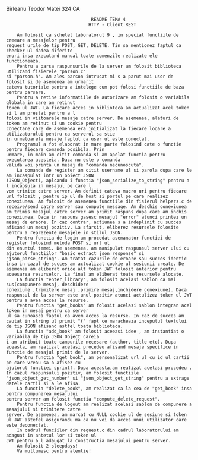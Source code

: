 Bîrleanu Teodor Matei 324 CA 


                                    README TEMA 4
                                   HTTP - Client REST

        Am folosit ca schelet laboratorul 9 , in special functiile de creeare a mesajelor pentru
    request urile de tip POST, GET, DELETE. Tin sa mentionez faptul ca checker ul dadea diferite 
    erori insa executand manual toate comenzile realizate ele functioneaza.
        Pentru a parsa raspunsurile de la server am folosit biblioteca utilizand fisierele "parson.c"
    si "parson.h". Am ales parson intrucat mi s a parut mai usor de folosit si de asemenea am urmarit
    cateva tutoriale pentru a intelege cum pot folosi functiile de baza pentru parsare.
        Pentru a retine informatiile de autorizare am folosit o variabila globala in care am retinut
    token ul JWT. La fiecare acces in biblioteca am actualizat acel token si l am prestat pentru a l
    folosi in viitoarele mesaje catre server. De asemenea, alaturi de token am retinut si un cookie pentru
    conectare care de asemenea era initializat la fiecare logare a utilizatorului pentru ca serverul sa stie
    in urmatoarele mesaje faptul ca user ul este conectat.
        Programul a fot elaborat in mare parte folosind cate o functie pentru fiecare comanda posibila. Prin
    urmare, in main am citit comanda si am apelat functia pentru executarea acesteia. Daca nu este o comanda
    valida voi printa un mesaj de "comanda necunoscuta".
        La comanda de register am citit username ul si parola dupa care le am incaspulat intr un obiect JSON
    (JSON_Object), aplcandu i functia "json_serialize_to_string" pentru a l incapsula in mesajul pe care l
    vom trimite catre server. Am definit cateva macro uri pentru fiecare url folosit , pentru ip ul de host si portul pe care realizez conexiunea. Am folosit de asemenea functiile din fisierul helpers.c de receive/send catre server sau compute_message. Am deschis conexiunea am trimis mesajul catre server am primit raspuns dupa care am inchis conexiunea. Daca in raspuns gasesc mesajul "error" atunci printez un mesaj de eraore. In caz contrar, actiunea s a indeplinit cu succes afisand un mesaj pozitiv. La sfarsit, eliberez resursele folosite pentru a reprezente mesajele in stilul JSON.
        Pentru functia de login am procedat asemanator functiei de register folosind metoda POST si url ul
    din enuntul temei. De asemenea, am manipulat raspunsul server ului cu ajutorul functiilor "basic_extract_json_response" si "json_parse_string". Am tratat cazurile de eroare sau succes identic insa in cazul de succes am actualizat cookie ul sesiunii create. De asemenea am eliberat orice alt token JWT folosit anterior pentru aceesarea resurselor. La final am eliberat toate resursele alocate.
        La functia "enter_library", am folosit acelasi sablon ca mai sus(compunere mesaj, deschidere
    conexiune ,trimitere mesaj ,primire mesaj,inchidere conexiune). Daca raspunsul de la server este unul pozitiv atunci actulizez token ul JWT pentru a avea acces la resurse.
        Pentru functia "get_books" am folosit acelasi sablon integran acel token in mesaj pentru ca server 
    ul sa cunoasca faptul ca avem acces la resurse. In caz de succes am cautat in string ul primit "{" fapt ce maracheaza inceputul textului de tip JSON afisand astfel toata biblioteca.
        La functia "add_book" am folosit aceeasi idee , am instantiat o variabila de tip JSON_Object careia
    i am atribuit toate campurile necesare (author, title etc). Dupa aceasta, am realizat acelasi procedeu afisand mesaje specifice in functie de mesajul primit de la server.
        Pentru functia "get_book", am personalizat url ul cu id ul cartii pe care vreau sa o afisez cu 
    ajutorul functiei sprintf. Dupa aceasta,am realizat acelasi procedeu . In cazul raspunsului pozitiv, am folosit functiile "json_object_get_number" si "json_object_get_string" pentru a extrage datele cartii si a le afisa.
        La functia "delete_book", am realizat ca la cea de "get_book" insa pentru compunerea mesajului 
    pentru server am folosit functia "compute_delete_request". 
        Pentru functia de logout am realizat acelasi sablon de compunere a mesajului si trimitere catre 
    server. De asemenea, am marcat cu NULL cookie ul de sesiune si token ul JWT astefel asigurandu ma ca nu voi da acces unui utilizator care este deconectat.
        In cadrul funciilor din request.c din cadrul laboratorului am adaguat in antetul lor si token ul
    JWT pentru a l adaugat la constructia mesajului pentru server.
        Am folosit 2 sleepdays!
        Va multumesc pentru atentie!
